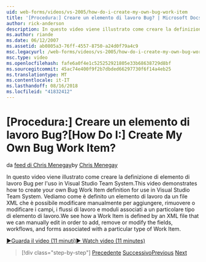 ```yaml
---
uid: web-forms/videos/vs-2005/how-do-i-create-my-own-bug-work-item
title: '[Procedura:] Creare un elemento di lavoro Bug? | Microsoft Docs'
author: rick-anderson
description: In questo video viene illustrato come creare la definizione di elemento di lavoro Bug per l'uso in Visual Studio Team System. Vediamo come è definito un elemento di lavoro da un file XML...
ms.author: riande
ms.date: 06/12/2007
ms.assetid: ab0805a3-76ff-4557-8750-a24d0f79a4c9
msc.legacyurl: /web-forms/videos/vs-2005/how-do-i-create-my-own-bug-work-item
msc.type: video
ms.openlocfilehash: fafe6a0f4e1c525252921805e33b68638729d8bf
ms.sourcegitcommit: 45ac74e400f9f2b7dbded66297730f6f14a4eb25
ms.translationtype: MT
ms.contentlocale: it-IT
ms.lasthandoff: 08/16/2018
ms.locfileid: "41832412"
---
```

<a name="how-do-i-create-my-own-bug-work-item"></a><span data-ttu-id="4f89a-105">[Procedura:] Creare un elemento di lavoro Bug?</span><span class="sxs-lookup"><span data-stu-id="4f89a-105">[How Do I:] Create My Own Bug Work Item?</span></span>
====================
<span data-ttu-id="4f89a-106">da [feed di Chris Menegay](https://twitter.com/CMenegay)</span><span class="sxs-lookup"><span data-stu-id="4f89a-106">by [Chris Menegay](https://twitter.com/CMenegay)</span></span>

<span data-ttu-id="4f89a-107">In questo video viene illustrato come creare la definizione di elemento di lavoro Bug per l'uso in Visual Studio Team System.</span><span class="sxs-lookup"><span data-stu-id="4f89a-107">This video demonstrates how to create your own Bug Work Item definition for use in Visual Studio Team System.</span></span> <span data-ttu-id="4f89a-108">Vediamo come è definito un elemento di lavoro da un file XML che è possibile modificare manualmente per aggiungere, rimuovere o modificare i campi, i flussi di lavoro e moduli associati a un particolare tipo di elemento di lavoro.</span><span class="sxs-lookup"><span data-stu-id="4f89a-108">We see how a Work Item is defined by an XML file that we can manually edit in order to add, remove or modify the fields, workflows, and forms associated with a particular type of Work Item.</span></span>

[<span data-ttu-id="4f89a-109">&#9654;Guarda il video (11 minuti)</span><span class="sxs-lookup"><span data-stu-id="4f89a-109">&#9654; Watch video (11 minutes)</span></span>](https://channel9.msdn.com/Blogs/ASP-NET-Site-Videos/how-do-i-create-my-own-bug-work-item)

> [!div class="step-by-step"]
> <span data-ttu-id="4f89a-110">[Precedente](how-do-i-integrate-defect-tracking-with-testing.md)
> [Successivo](how-do-i-write-code-more-quickly-with-unit-tests.md)</span><span class="sxs-lookup"><span data-stu-id="4f89a-110">[Previous](how-do-i-integrate-defect-tracking-with-testing.md)
[Next](how-do-i-write-code-more-quickly-with-unit-tests.md)</span></span>
